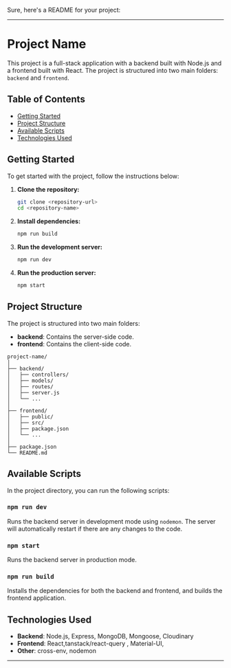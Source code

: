 Sure, here's a README for your project:

---

# Project Name

This project is a full-stack application with a backend built with Node.js and a frontend built with React. The project is structured into two main folders: `backend` and `frontend`.

## Table of Contents

- [Getting Started](#getting-started)
- [Project Structure](#project-structure)
- [Available Scripts](#available-scripts)
- [Technologies Used](#technologies-used)

## Getting Started

To get started with the project, follow the instructions below:

1. **Clone the repository:**
   ```bash
   git clone <repository-url>
   cd <repository-name>
   ```

2. **Install dependencies:**
   ```bash
   npm run build
   ```

3. **Run the development server:**
   ```bash
   npm run dev
   ```

4. **Run the production server:**
   ```bash
   npm start
   ```

## Project Structure

The project is structured into two main folders:

- **backend**: Contains the server-side code.
- **frontend**: Contains the client-side code.

```
project-name/
│
├── backend/
│   ├── controllers/
│   ├── models/
│   ├── routes/
│   ├── server.js
│   └── ...
│
├── frontend/
│   ├── public/
│   ├── src/
│   ├── package.json
│   └── ...
│
├── package.json
└── README.md
```

## Available Scripts

In the project directory, you can run the following scripts:

### `npm run dev`

Runs the backend server in development mode using `nodemon`. The server will automatically restart if there are any changes to the code.

### `npm start`

Runs the backend server in production mode.

### `npm run build`

Installs the dependencies for both the backend and frontend, and builds the frontend application.


## Technologies Used

- **Backend**: Node.js, Express, MongoDB, Mongoose, Cloudinary
- **Frontend**: React,tanstack/react-query , Material-UI, 
- **Other**: cross-env, nodemon

---
